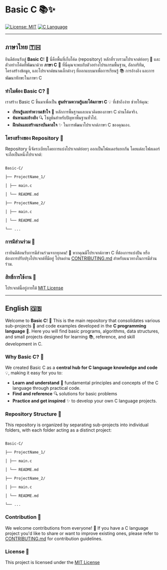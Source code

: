 

# Basic C 📚✨
[![License: MIT](https://img.shields.io/badge/License-MIT-yellow.svg)](https://opensource.org/licenses/MIT)
[![C Language](https://img.shields.io/badge/Language-C-blue.svg)](https://en.wikipedia.org/wiki/C_(programming_language))

---

## ภาษาไทย 🇹🇭

ยินดีต้อนรับสู่ **Basic C**! 👋 นี่คือพื้นที่เก็บโค้ด (repository) หลักที่รวบรวมโปรเจกต์ย่อยๆ 🚀 และตัวอย่างโค้ดที่พัฒนาด้วย **ภาษา C** 🎯 ที่นี่คุณจะพบกับตัวอย่างโปรแกรมพื้นฐาน, อัลกอริทึม, โครงสร้างข้อมูล, และโปรเจกต์ขนาดเล็กต่างๆ ที่ออกแบบมาเพื่อการเรียนรู้ 📚 การอ้างอิง และการพัฒนาทักษะในภาษา C

### ทำไมต้อง Basic C? 🤔

เราสร้าง Basic C ขึ้นมาเพื่อเป็น **ศูนย์รวมความรู้และโค้ดภาษา C** 💡 ที่เข้าถึงง่าย ช่วยให้คุณ:

* **เรียนรู้และทำความเข้าใจ** 🧠 หลักการพื้นฐานและแนวคิดของภาษา C ผ่านโค้ดจริง.
* **ค้นหาและอ้างอิง** 🔍 โซลูชันสำหรับปัญหาพื้นฐานทั่วไป.
* **ฝึกฝนและสร้างแรงบันดาลใจ** ✨ ในการพัฒนาโปรเจกต์ภาษา C ของคุณเอง.

### โครงสร้างของ Repository 📁

Repository นี้จัดระเบียบโดยการแบ่งโปรเจกต์ย่อยๆ ออกเป็นโฟลเดอร์แยกกัน โดยแต่ละโฟลเดอร์จะถือเป็นหนึ่งโปรเจกต์:


```

Basic-C/

├── ProjectName_1/

│ ├── main.c

│ └── README.md

├── ProjectName_2/

│ ├── main.c

│ └── README.md

└── ...

```

### การมีส่วนร่วม 🤝

เรายินดีต้อนรับการมีส่วนร่วมจากทุกคน! 🎉 หากคุณมีโปรเจกต์ภาษา C ที่ต้องการแบ่งปัน หรือต้องการปรับปรุงโปรเจกต์ที่มีอยู่ โปรดอ่าน [CONTRIBUTING.md](CONTRIBUTING.md) สำหรับแนวทางในการมีส่วนร่วม.

### สิทธิ์การใช้งาน 📜

โปรเจกต์นี้อยู่ภายใต้ [MIT License](LICENSE)

---

## English 🇬🇧

Welcome to **Basic C**! 👋 This is the main repository that consolidates various sub-projects 🚀 and code examples developed in the **C programming language** 🎯. Here you will find basic programs, algorithms, data structures, and small projects designed for learning 📚, reference, and skill development in C.

### Why Basic C? 🤔

We created Basic C as a **central hub for C language knowledge and code** 💡, making it easy for you to:

* **Learn and understand** 🧠 fundamental principles and concepts of the C language through practical code.
* **Find and reference** 🔍 solutions for basic problems 
* **Practice and get inspired** ✨ to develop your own C language projects.

### Repository Structure 📁

This repository is organized by separating sub-projects into individual folders, with each folder acting as a distinct project:


```

Basic-C/

├── ProjectName_1/

│ ├── main.c

│ └── README.md

├── ProjectName_2/

│ ├── main.c

│ └── README.md

└── ...

```

### Contribution 🤝

We welcome contributions from everyone! 🎉 If you have a C language project you'd like to share or want to improve existing ones, please refer to [CONTRIBUTING.md](CONTRIBUTING.md) for contribution guidelines.

### License 📜

This project is licensed under the [MIT License](LICENSE)

